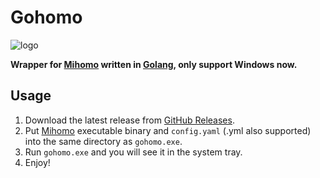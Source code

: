 # Gohomo

![logo](./logo.png)

**Wrapper for [Mihomo](https://github.com/MetaCubeX/mihomo) written in [Golang](https://go.dev), only support Windows now.**

## Usage

1. Download the latest release from [GitHub Releases](https://github.com/junlongzzz/gohomo/releases/latest).
2. Put [Mihomo](https://github.com/MetaCubeX/mihomo/releases) executable binary and `config.yaml` (.yml also supported)
   into the same directory as `gohomo.exe`.
3. Run `gohomo.exe` and you will see it in the system tray.
4. Enjoy!
